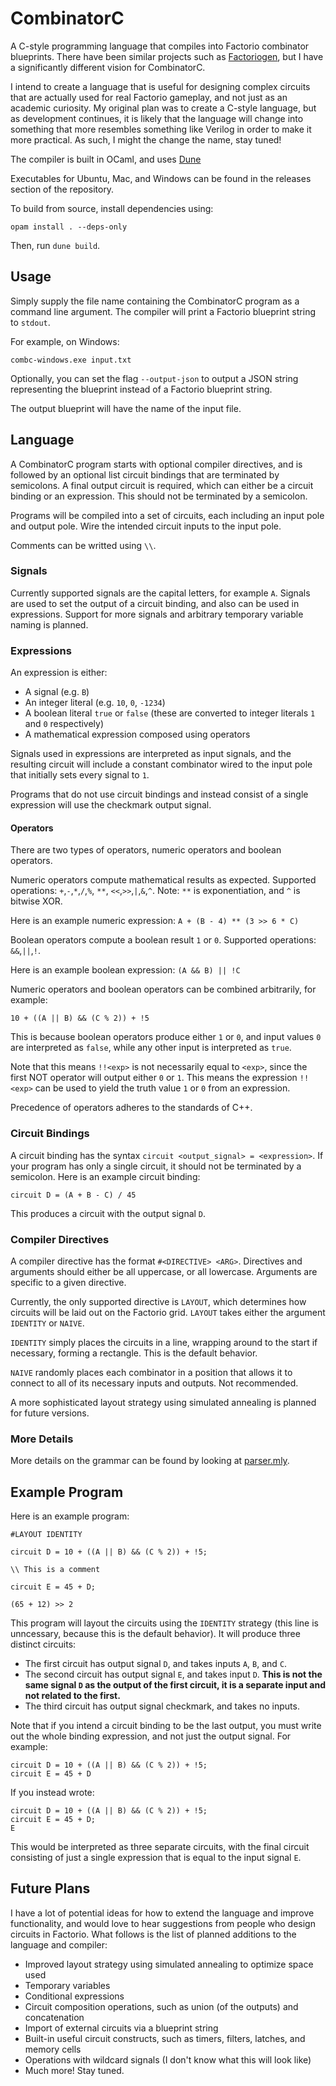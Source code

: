 # CombinatorC
A C-style programming language that compiles into Factorio combinator blueprints. There have been similar projects such as [Factoriogen](https://github.com/Jobarion/factoriogen), but I have a significantly different vision for CombinatorC.

I intend to create a language that is useful for designing complex circuits that are actually used for real Factorio gameplay, and not just as an academic curiosity. My original plan was to create a C-style language, but as development continues, it is likely that the language will change into something that more resembles something like Verilog in order to make it more practical. As such, I might the change the name, stay tuned! 

The compiler is built in OCaml, and uses [Dune](https://dune.build/)

Executables for Ubuntu, Mac, and Windows can be found in the releases section of the repository. 

To build from source, install dependencies using:

`opam install . --deps-only`

Then, run `dune build`. 

## Usage 

Simply supply the file name containing the CombinatorC program as a command line argument. The compiler will print a Factorio blueprint string to `stdout`.

For example, on Windows:

`combc-windows.exe input.txt`

Optionally, you can set the flag `--output-json` to output a JSON string representing the blueprint instead of a Factorio blueprint string. 

The output blueprint will have the name of the input file.

## Language 

A CombinatorC program starts with optional compiler directives, and is followed by an optional list circuit bindings that are terminated by semicolons. A final output circuit is required, which can either be a circuit binding or an expression. This should not be terminated by a semicolon.  

Programs will be compiled into a set of circuits, each including an input pole and output pole. Wire the intended circuit inputs to the input pole. 

Comments can be writted using `\\`.

### Signals 

Currently supported signals are the capital letters, for example `A`. Signals are used to set the output of a circuit binding, and also can be used in expressions. Support for more signals and arbitrary temporary variable naming is planned. 

### Expressions

An expression is either: 

- A signal (e.g. `B`)
- An integer literal (e.g. `10`, `0`, `-1234`)
- A boolean literal `true` or `false`  (these are converted to integer literals `1` and `0` respectively)
- A mathematical expression composed using operators

Signals used in expressions are interpreted as input signals, and the resulting circuit will include a constant combinator wired to the input pole that initially sets every signal to `1`. 

Programs that do not use circuit bindings and instead consist of a single expression will use the checkmark output signal. 

#### Operators

There are two types of operators, numeric operators and boolean operators. 

Numeric operators compute mathematical results as expected. Supported operations: `+`,`-`,`*`,`/`,`%`, `**`, `<<`,`>>`,`|`,`&`,`^`. Note: `**` is exponentiation, and `^` is bitwise XOR. 

Here is an example numeric expression: `A + (B - 4) ** (3 >> 6 * C)`

Boolean operators compute a boolean result `1` or `0`. Supported operations: `&&`,`||`,`!`.

Here is an example boolean expression: `(A && B) || !C`

Numeric operators and boolean operators can be combined arbitrarily, for example:

`10 + ((A || B) && (C % 2)) + !5`

This is because boolean operators produce either `1` or `0`, and input values `0` are interpreted as `false`, while any other input is interpreted as `true`. 

Note that this means `!!<exp>` is not necessarily equal to `<exp>`, since the first NOT operator will output either `0` or `1`. This means the expression `!!<exp>` can be used to yield the truth value `1` or `0` from an expression. 

Precedence of operators adheres to the standards of C++. 

### Circuit Bindings 

A circuit binding has the syntax `circuit <output_signal> = <expression>`. If your program has only a single circuit, it should not be terminated by a semicolon. Here is an example circuit binding: 

`circuit D = (A + B - C) / 45`

This produces a circuit with the output signal `D`. 


### Compiler Directives 

A compiler directive has the format `#<DIRECTIVE> <ARG>`. Directives and arguments should either be all uppercase, or all lowercase. Arguments are specific to a given directive. 

Currently, the only supported directive is `LAYOUT`, which determines how circuits will be laid out on the Factorio grid. `LAYOUT` takes either the argument `IDENTITY` or `NAIVE`. 

`IDENTITY` simply places the circuits in a line, wrapping around to the start if necessary, forming a rectangle. This is the default behavior. 

`NAIVE` randomly places each combinator in a position that allows it to connect to all of its necessary inputs and outputs. Not recommended. 

A more sophisticated layout strategy using simulated annealing is planned for future versions. 

### More Details

More details on the grammar can be found by looking at [parser.mly](src/parser/parser.mly).

## Example Program 

Here is an example program:

    #LAYOUT IDENTITY
    
    circuit D = 10 + ((A || B) && (C % 2)) + !5;

    \\ This is a comment

    circuit E = 45 + D;

    (65 + 12) >> 2


This program will layout the circuits using the `IDENTITY` strategy (this line is unncessary, because this is the default behavior). It will produce three distinct circuits:
- The first circuit has output signal `D`, and takes inputs `A`, `B`, and `C`. 
- The second circuit has output signal `E`, and takes input `D`. **This is not the same signal `D` as the output of the first circuit, it is a separate input and not related to the first.**
- The third circuit has output signal checkmark, and takes no inputs. 

Note that if you intend a circuit binding to be the last output, you must write out the whole binding expression, and not just the output signal. For example:

    circuit D = 10 + ((A || B) && (C % 2)) + !5;
    circuit E = 45 + D

If you instead wrote: 

    circuit D = 10 + ((A || B) && (C % 2)) + !5;
    circuit E = 45 + D;
    E

This would be interpreted as three separate circuits, with the final circuit consisting of just a single expression that is equal to the input signal `E`. 

## Future Plans 

I have a lot of potential ideas for how to extend the language and improve functionality, and would love to hear suggestions from people who design circuits in Factorio. What follows is the list of planned additions to the language and compiler:

- Improved layout strategy using simulated annealing to optimize space used
- Temporary variables 
- Conditional expressions 
- Circuit composition operations, such as union (of the outputs) and concatenation 
- Import of external circuits via a blueprint string
- Built-in useful circuit constructs, such as timers, filters, latches, and memory cells
- Operations with wildcard signals (I don't know what this will look like)
- Much more! Stay tuned.
